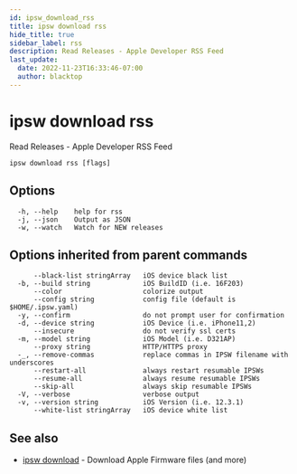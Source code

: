 ```yaml
---
id: ipsw_download_rss
title: ipsw download rss
hide_title: true
sidebar_label: rss
description: Read Releases - Apple Developer RSS Feed
last_update:
  date: 2022-11-23T16:33:46-07:00
  author: blacktop
---
```

# ipsw download rss

Read Releases - Apple Developer RSS Feed

```
ipsw download rss [flags]
```

## Options

```
  -h, --help    help for rss
  -j, --json    Output as JSON
  -w, --watch   Watch for NEW releases
```

## Options inherited from parent commands

```
      --black-list stringArray   iOS device black list
  -b, --build string             iOS BuildID (i.e. 16F203)
      --color                    colorize output
      --config string            config file (default is $HOME/.ipsw.yaml)
  -y, --confirm                  do not prompt user for confirmation
  -d, --device string            iOS Device (i.e. iPhone11,2)
      --insecure                 do not verify ssl certs
  -m, --model string             iOS Model (i.e. D321AP)
      --proxy string             HTTP/HTTPS proxy
  -_, --remove-commas            replace commas in IPSW filename with underscores
      --restart-all              always restart resumable IPSWs
      --resume-all               always resume resumable IPSWs
      --skip-all                 always skip resumable IPSWs
  -V, --verbose                  verbose output
  -v, --version string           iOS Version (i.e. 12.3.1)
      --white-list stringArray   iOS device white list
```

## See also

* [ipsw download](/docs/cli/download/ipsw_download)	 - Download Apple Firmware files (and more)

